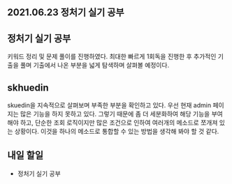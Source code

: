 ## 2021.06.23 정처기 실기 공부

## 정처기 실기 공부

키워드 정리 및 문제 풀이를 진행하였다. 최대한 빠르게 1회독을 진행한 후 추가적인 기출을 풀며 기출에서 나온 부분을 넓게 탐색하며 살펴볼 예정이다.

## skhuedin

skuedin을 지속적으로 살펴보며 부족한 부분을 확인하고 있다. 우선 현재 admin 페이지는 많은 기능을 하지 못하고 있다. 그렇기 때문에 좀 더 세분화하여 해당 기능을 부여 해야 하고, 단순한 조회 로직이지만 많은 조건으로 인하여 여러개의 메소드로 쪼개져 있는 상황이다. 이것을 하나의 메소드로 통합할 수 있는 방법을 생각해 봐야 할 것 같다.

## 내일 할일
 - 정처기 실기 공부